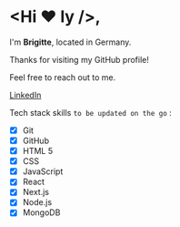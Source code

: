 # <Hi ♥ ly />,

I'm **Brigitte**, located in Germany. <br>

Thanks for visiting my GitHub profile! <br>

Feel free to reach out to me. <br>

[LinkedIn](https://fi.linkedin.com/in/brigitte-lanz-2ba30751?trk=people-guest_people_search-card)

Tech stack skills `to be updated on the go` :<br>
- [x] Git
- [x] GitHub
- [x] HTML 5
- [x] CSS
- [x] JavaScript
- [x] React
- [x] Next.js
- [x] Node.js
- [x] MongoDB
